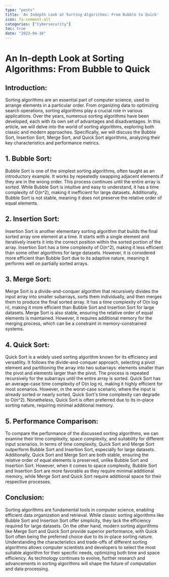 ```yaml
---
type: "posts"
title: 'An Indepth Look at Sorting Algorithms: From Bubble to Quick'
icon: fa-comment-alt
categories: ["Cybersecurity"]
toc: true
date: "2023-04-16"
---
```




# An In-depth Look at Sorting Algorithms: From Bubble to Quick

## Introduction:
Sorting algorithms are an essential part of computer science, used to arrange elements in a particular order. From organizing data to optimizing search operations, sorting algorithms play a crucial role in various applications. Over the years, numerous sorting algorithms have been developed, each with its own set of advantages and disadvantages. In this article, we will delve into the world of sorting algorithms, exploring both classic and modern approaches. Specifically, we will discuss the Bubble Sort, Insertion Sort, Merge Sort, and Quick Sort algorithms, analyzing their key characteristics and performance metrics.

## 1. Bubble Sort:
Bubble Sort is one of the simplest sorting algorithms, often taught as an introductory example. It works by repeatedly swapping adjacent elements if they are in the wrong order. This process continues until the entire array is sorted. While Bubble Sort is intuitive and easy to understand, it has a time complexity of O(n^2), making it inefficient for large datasets. Additionally, Bubble Sort is not stable, meaning it does not preserve the relative order of equal elements.

## 2. Insertion Sort:
Insertion Sort is another elementary sorting algorithm that builds the final sorted array one element at a time. It starts with a single element and iteratively inserts it into the correct position within the sorted portion of the array. Insertion Sort has a time complexity of O(n^2), making it less efficient than some other algorithms for large datasets. However, it is considered more efficient than Bubble Sort due to its adaptive nature, meaning it performs well on partially sorted arrays.

## 3. Merge Sort:
Merge Sort is a divide-and-conquer algorithm that recursively divides the input array into smaller subarrays, sorts them individually, and then merges them to produce the final sorted array. It has a time complexity of O(n log n), making it more efficient than Bubble Sort and Insertion Sort for large datasets. Merge Sort is also stable, ensuring the relative order of equal elements is maintained. However, it requires additional memory for the merging process, which can be a constraint in memory-constrained systems.

## 4. Quick Sort:
Quick Sort is a widely used sorting algorithm known for its efficiency and versatility. It follows the divide-and-conquer approach, selecting a pivot element and partitioning the array into two subarrays: elements smaller than the pivot and elements larger than the pivot. The process is repeated recursively for the subarrays until the entire array is sorted. Quick Sort has an average-case time complexity of O(n log n), making it highly efficient for most scenarios. However, in the worst-case scenario, where the input is already sorted or nearly sorted, Quick Sort's time complexity can degrade to O(n^2). Nonetheless, Quick Sort is often preferred due to its in-place sorting nature, requiring minimal additional memory.

## 5. Performance Comparison:
To compare the performance of the discussed sorting algorithms, we can examine their time complexity, space complexity, and suitability for different input scenarios. In terms of time complexity, Quick Sort and Merge Sort outperform Bubble Sort and Insertion Sort, especially for large datasets. Additionally, Quick Sort and Merge Sort are both stable, ensuring the relative order of equal elements is preserved, unlike Bubble Sort and Insertion Sort. However, when it comes to space complexity, Bubble Sort and Insertion Sort are more favorable as they require minimal additional memory, while Merge Sort and Quick Sort require additional space for their respective processes.

## Conclusion:
Sorting algorithms are fundamental tools in computer science, enabling efficient data organization and retrieval. While classic sorting algorithms like Bubble Sort and Insertion Sort offer simplicity, they lack the efficiency required for large datasets. On the other hand, modern sorting algorithms like Merge Sort and Quick Sort provide superior performance, with Quick Sort often being the preferred choice due to its in-place sorting nature. Understanding the characteristics and trade-offs of different sorting algorithms allows computer scientists and developers to select the most suitable algorithm for their specific needs, optimizing both time and space efficiency. As technology continues to evolve, further research and advancements in sorting algorithms will shape the future of computation and data processing.